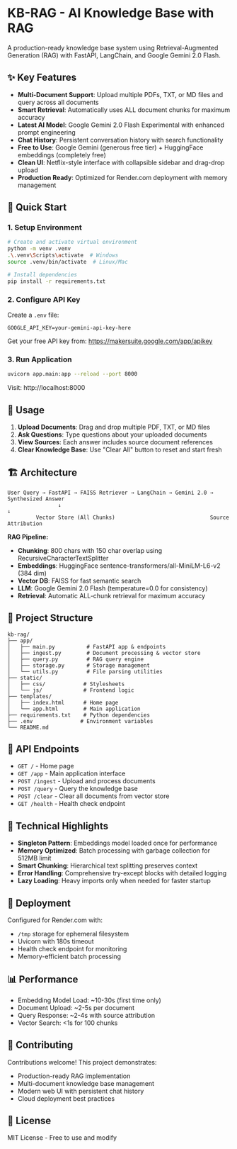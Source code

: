 # KB-RAG - AI Knowledge Base with RAG

A production-ready knowledge base system using Retrieval-Augmented Generation (RAG) with FastAPI, LangChain, and Google Gemini 2.0 Flash.

## ✨ Key Features

- **Multi-Document Support**: Upload multiple PDFs, TXT, or MD files and query across all documents
- **Smart Retrieval**: Automatically uses ALL document chunks for maximum accuracy
- **Latest AI Model**: Google Gemini 2.0 Flash Experimental with enhanced prompt engineering
- **Chat History**: Persistent conversation history with search functionality
- **Free to Use**: Google Gemini (generous free tier) + HuggingFace embeddings (completely free)
- **Clean UI**: Netflix-style interface with collapsible sidebar and drag-drop upload
- **Production Ready**: Optimized for Render.com deployment with memory management

## 🚀 Quick Start

### 1. Setup Environment

```bash
# Create and activate virtual environment
python -m venv .venv
.\.venv\Scripts\activate  # Windows
source .venv/bin/activate  # Linux/Mac

# Install dependencies
pip install -r requirements.txt
```

### 2. Configure API Key

Create a `.env` file:
```
GOOGLE_API_KEY=your-gemini-api-key-here
```

Get your free API key from: https://makersuite.google.com/app/apikey

### 3. Run Application

```bash
uvicorn app.main:app --reload --port 8000
```

Visit: http://localhost:8000

## 📖 Usage

1. **Upload Documents**: Drag and drop multiple PDF, TXT, or MD files
2. **Ask Questions**: Type questions about your uploaded documents
3. **View Sources**: Each answer includes source document references
4. **Clear Knowledge Base**: Use "Clear All" button to reset and start fresh

## 🏗️ Architecture

```
User Query → FastAPI → FAISS Retriever → LangChain → Gemini 2.0 → Synthesized Answer
                ↓                                                           ↓
         Vector Store (All Chunks)                              Source Attribution
```

**RAG Pipeline:**
- **Chunking**: 800 chars with 150 char overlap using RecursiveCharacterTextSplitter
- **Embeddings**: HuggingFace sentence-transformers/all-MiniLM-L6-v2 (384 dim)
- **Vector DB**: FAISS for fast semantic search
- **LLM**: Google Gemini 2.0 Flash (temperature=0.0 for consistency)
- **Retrieval**: Automatic ALL-chunk retrieval for maximum accuracy

## 📁 Project Structure

```
kb-rag/
├── app/
│   ├── main.py          # FastAPI app & endpoints
│   ├── ingest.py        # Document processing & vector store
│   ├── query.py         # RAG query engine
│   ├── storage.py       # Storage management
│   └── utils.py         # File parsing utilities
├── static/
│   ├── css/            # Stylesheets
│   └── js/             # Frontend logic
├── templates/
│   ├── index.html      # Home page
│   └── app.html        # Main application
├── requirements.txt    # Python dependencies
├── .env               # Environment variables
└── README.md
```

## 🔧 API Endpoints

- `GET /` - Home page
- `GET /app` - Main application interface
- `POST /ingest` - Upload and process documents
- `POST /query` - Query the knowledge base
- `POST /clear` - Clear all documents from vector store
- `GET /health` - Health check endpoint

## 🎯 Technical Highlights

- **Singleton Pattern**: Embeddings model loaded once for performance
- **Memory Optimized**: Batch processing with garbage collection for 512MB limit
- **Smart Chunking**: Hierarchical text splitting preserves context
- **Error Handling**: Comprehensive try-except blocks with detailed logging
- **Lazy Loading**: Heavy imports only when needed for faster startup

## 🚀 Deployment

Configured for Render.com with:
- `/tmp` storage for ephemeral filesystem
- Uvicorn with 180s timeout
- Health check endpoint for monitoring
- Memory-efficient batch processing

## 📊 Performance

- Embedding Model Load: ~10-30s (first time only)
- Document Upload: ~2-5s per document
- Query Response: ~2-4s with source attribution
- Vector Search: <1s for 100 chunks

## 🤝 Contributing

Contributions welcome! This project demonstrates:
- Production-ready RAG implementation
- Multi-document knowledge base management
- Modern web UI with persistent chat history
- Cloud deployment best practices

## 📄 License

MIT License - Free to use and modify